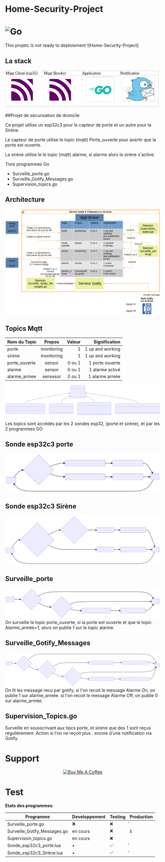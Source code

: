 # Home-Security-Project 
# ![Go](https://img.shields.io/badge/go-%2300ADD8.svg?style=for-the-badge&logo=go&logoColor=white)
This projetc is not ready to deploiement ![Home-Security-Project]

## La stack 
![LA stack des programmes, ](stack.png)

##Projet de sécurisation de domicile

Ce projet utilise un esp32c3 pour le capteur de porte et un autre pour la Sirène.

Le capteur de porte utilise le topic (mqtt) Porte_ouverte pour avertir que la porte est ouverte.

La sirène utilise le le topic (mqtt) alarme, si alarme alors la sirène s'active.

Trois programmes Go 
 - Surveille_porte.go
 - Surveille_Gotify_Messages.go
 - Supervision_topics.go


## Architecture 
![L'organisation, ](new_archi.png)


## Topics Mqtt

| Nom du Topic  | Propos        | Valeur  | Signification    | 
| ------------- |:-------------:| -------:| ----------------:|
| porte         | monitoring    |    1    | 1 up and working |
| sirene        | monitoring    |    1    | 1 up and working |
| porte_ouverte | sensor        |  0 ou 1 | 1 porte ouverte  |
| alarme        | sensor        |  0 ou 1 | 1 alarme activé  |
| alarme_armee  | sensesor      |  0 ou 1 | 1 alarme armée   |

![Topic Mqtt, ](mermaid-mqtt.svg)


Les topics sont accédés par les 2 sondes esp32, (porte et sirène), et par les 2 programmes GO

## Sonde esp32c3 porte
![ESP32C3_Porte, ](sonde_porte.svg)

## Sonde esp32c3 Sirène
![ESP32C3_Sirene, ](sonde_mqtt_sirene.svg)

## Surveille_porte
![Surveille_porte, ](mermaid-diagram-pg1.svg)
On surveille le topic porte_ouverte, si la porte est ouverte et que le topic Alarme_armée=1,
 alors on publie 1 sur le topic alarme.


## Surveille_Gotify_Messages
![Second programme, ](mermaid-diagram-pg2.svg)
On lit les message recu par gotify, 
  si l'on recoit le message Alarme On, on publie 1 sur alarme_armée.
  si l'on recoit le message Alarme Off, on publie 0 sur alarme_armée.

## Supervision_Topics.go
  Surveille en sousscrivant aux tipcs porte, et sirene que des 1 sont reçus régulièrement.
  Action si l'on ne reçoit plus : envoie d'une notification via Gotify.

# Support
<p align="center">
    <a href="https://www.buymeacoffee.com/alpern95" target="_blank"><img src="https://cdn.buymeacoffee.com/buttons/default-green.png" alt="Buy Me A Coffee" height="41" width="174"></a>
</p>

# Test
**Etats des programmes**:

|  Programme    |  Developpement | Testing |  Production    |
| ---- | ---- | ---- | ---- |
| Surveille_porte.go             |   ❌   |  ❌ |  ͛ |
| Surveille_Gotify_Messages.go   |    en cours  |  ❌ |   s͛ |
| Supervision_topics.go          |    en cours  |  ❌ |     |
| Sonde_esp32c3_porte.lua        |    •         |  ✅ |   ͛ |
| Sonde_esp32c3_Sirène.lua       |    •         |  ✅ |  ͛ |

 
